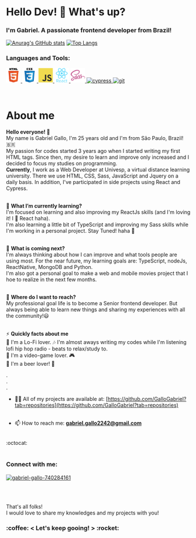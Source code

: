 <h1>Hello Dev! 👋 What's up?</h1>
<h3>I'm Gabriel. A passionate frontend developer from Brazil!</h3>

[![Anurag's GitHub stats](https://github-readme-stats.vercel.app/api?username=GalloGabriel&show_icons=true&theme=dracula)](https://github.com/anuraghazra/github-readme-stats) [![Top Langs](https://github-readme-stats.vercel.app/api/top-langs/?username=GalloGabriel&layout=compact&theme=dracula)](https://github.com/anuraghazra/github-readme-stats)

<h3 align="left">Languages and Tools:</h3>
<p align="left"> 
  <a href="https://www.w3.org/html/" target="_blank"> <img src="https://raw.githubusercontent.com/devicons/devicon/master/icons/html5/html5-original-wordmark.svg" alt="html5" width="40" height="40"/> </a>
  <a href="https://www.w3schools.com/css/" target="_blank"> <img src="https://raw.githubusercontent.com/devicons/devicon/master/icons/css3/css3-original-wordmark.svg" alt="css3" width="40" height="40"/> </a> 
  <a href="https://developer.mozilla.org/en-US/docs/Web/JavaScript" target="_blank"> <img src="https://raw.githubusercontent.com/devicons/devicon/master/icons/javascript/javascript-original.svg" alt="javascript" width="40" height="40"/> </a>
  <a href="https://reactjs.org/" target="_blank"> <img src="https://raw.githubusercontent.com/devicons/devicon/master/icons/react/react-original-wordmark.svg" alt="react" width="40" height="40"/> </a> 
  <a href="https://sass-lang.com" target="_blank"> <img src="https://raw.githubusercontent.com/devicons/devicon/master/icons/sass/sass-original.svg" alt="sass" width="40" height="40"/> </a> 
  <a href="https://www.cypress.io" target="_blank"> <img src="https://raw.githubusercontent.com/simple-icons/simple-icons/6e46ec1fc23b60c8fd0d2f2ff46db82e16dbd75f/icons/cypress.svg" alt="cypress" width="40" height="40"/> </a> 
  <a href="https://git-scm.com/" target="_blank"> <img src="https://www.vectorlogo.zone/logos/git-scm/git-scm-icon.svg" alt="git" width="40" height="40"/> </a>   
  </p>

<br /> 

<h1>About me</h1>

**Hello everyone! 👋** <br/>
My name is Gabriel Gallo, I'm 25 years old and I'm from São Paulo, Brazil! :brazil: <br/>
My passion for codes started 3 years ago when I started writing my first HTML tags. Since then, my desire to learn and improve only increased and I decided to focus my studies on programming. <br/>
**Currently**, I work as a Web Developer at Univesp, a virtual distance learning university. There we use HTML, CSS, Sass, JavaScript and Jquery on a daily basis. In addition, I've participated in side projects using React and Cypress.<br/><br/>

🌱 **What I’m currently learning?** <br/>
I'm focused on learning and also improving my ReactJs skills (and I'm loving it! I :blue_heart: React haha).<br/>
I'm also learning a little bit of TypeScript and improving my Sass skills while I'm working in a personal project. Stay Tuned! haha :crossed_fingers: <br/><br/>

:dart: **What is coming next?**<br/>
I'm always thinking about how I can improve and what tools people are using most. For the near future, my learning goals are: TypeScript, nodeJs, ReactNative, MongoDB and Python.<br/>
I'm also got a personal goal to make a web and mobile movies project that I hoe to realize in the next few months.<br/><br/>

:rocket: **Where do I want to reach?**<br/>
My professional goal life is to become a Senior frontend developer. But always being able to learn new things and sharing my experiences with all the community!:smiley:<br/><br/>

⚡ **Quickly facts about me**<br/>
:small_blue_diamond: I'm a Lo-Fi lover. :notes: I'm almost aways writing my codes while I'm listening lofi hip hop radio - beats to relax/study to.<br/>
:small_blue_diamond: I'm a video-game lover. :video_game:<br/>
:small_blue_diamond: I'm a beer lover! :beers: <br/>

.<br/>
.<br/>
.<br/>


- 👨‍💻 All of my projects are available at: [https://github.com/GalloGabriel?tab=repositories](https://github.com/GalloGabriel?tab=repositories)<br/><br/>

- 📫 How to reach me: **gabriel.gallo2242@gmail.com**<br/><br/>

 :octocat:<br/><br/>

<h3 align="left">Connect with me:</h3>
<p align="left">
<a href="https://linkedin.com/in/gabriel-gallo-740284161" target="blank"><img align="center" src="https://raw.githubusercontent.com/rahuldkjain/github-profile-readme-generator/master/src/images/icons/Social/linked-in-alt.svg" alt="gabriel-gallo-740284161" height="30" width="40" /></a>
</p><br/><br/>

That's all folks!<br/>
I would love to share my knowledges and my projects with you!<br/>
<h3 align="left"> :coffee: &lt; Let's keep gooing! &gt;  :rocket: </h3>

